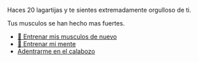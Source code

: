Haces 20 lagartijas y te sientes extremadamente orgulloso de ti.

Tus musculos se han hecho mas fuertes.

- [💪 Entrenar mis musculos de nuevo](0-1AA.md)
- [🧠 Entrenar mi mente](0-1B.md)
- [Adentrarme en el calabozo](../1/2.md)
